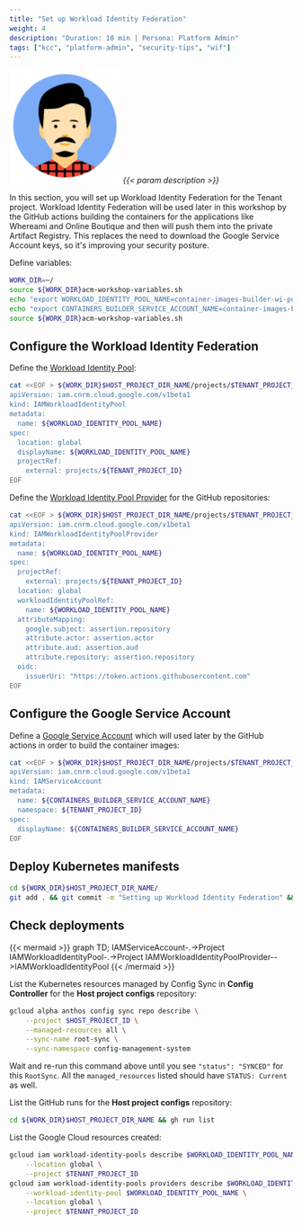 ```yaml
---
title: "Set up Workload Identity Federation"
weight: 4
description: "Duration: 10 min | Persona: Platform Admin"
tags: ["kcc", "platform-admin", "security-tips", "wif"]
---
```

![Platform Admin](/images/platform-admin.png)
_{{< param description >}}_

In this section, you will set up Workload Identity Federation for the Tenant project. Workload Identity Federation will be used later in this workshop by the GitHub actions building the containers for the applications like Whereami and Online Boutique and then will push them into the private Artifact Registry. This replaces the need to download the Google Service Account keys, so it's improving your security posture.

Define variables:
```Bash
WORK_DIR=~/
source ${WORK_DIR}acm-workshop-variables.sh
echo "export WORKLOAD_IDENTITY_POOL_NAME=container-images-builder-wi-pool" >> ${WORK_DIR}acm-workshop-variables.sh
echo "export CONTAINERS_BUILDER_SERVICE_ACCOUNT_NAME=container-images-builder" >> ${WORK_DIR}acm-workshop-variables.sh
source ${WORK_DIR}acm-workshop-variables.sh
```

## Configure the Workload Identity Federation

Define the [Workload Identity Pool](https://cloud.google.com/config-connector/docs/reference/resource-docs/iam/iamworkloadidentitypool):
```Bash
cat <<EOF > ${WORK_DIR}$HOST_PROJECT_DIR_NAME/projects/$TENANT_PROJECT_ID/workkloadidentitypool.yaml
apiVersion: iam.cnrm.cloud.google.com/v1beta1
kind: IAMWorkloadIdentityPool
metadata:
  name: ${WORKLOAD_IDENTITY_POOL_NAME}
spec:
  location: global
  displayName: ${WORKLOAD_IDENTITY_POOL_NAME}
  projectRef:
    external: projects/${TENANT_PROJECT_ID}
EOF
```

Define the [Workload Identity Pool Provider](https://cloud.google.com/config-connector/docs/reference/resource-docs/iam/iamworkloadidentitypoolprovider) for the GitHub repositories:
```Bash
cat <<EOF > ${WORK_DIR}$HOST_PROJECT_DIR_NAME/projects/$TENANT_PROJECT_ID/workkloadidentitypoolprovider.yaml
apiVersion: iam.cnrm.cloud.google.com/v1beta1
kind: IAMWorkloadIdentityPoolProvider
metadata:
  name: ${WORKLOAD_IDENTITY_POOL_NAME}
spec:
  projectRef:
    external: projects/${TENANT_PROJECT_ID}
  location: global
  workloadIdentityPoolRef:
    name: ${WORKLOAD_IDENTITY_POOL_NAME}
  attributeMapping:
    google.subject: assertion.repository
    attribute.actor: assertion.actor
    attribute.aud: assertion.aud
    attribute.repository: assertion.repository
  oidc:
    issuerUri: "https://token.actions.githubusercontent.com"
EOF
```

## Configure the Google Service Account

Define a [Google Service Account](https://cloud.google.com/config-connector/docs/reference/resource-docs/iam/iamserviceaccount) which will used later by the GitHub actions in order to build the container images:
```Bash
cat <<EOF > ${WORK_DIR}$HOST_PROJECT_DIR_NAME/projects/$TENANT_PROJECT_ID/containers-builder-sa.yaml
apiVersion: iam.cnrm.cloud.google.com/v1beta1
kind: IAMServiceAccount
metadata:
  name: ${CONTAINERS_BUILDER_SERVICE_ACCOUNT_NAME}
  namespace: ${TENANT_PROJECT_ID}
spec:
  displayName: ${CONTAINERS_BUILDER_SERVICE_ACCOUNT_NAME}
EOF
```

## Deploy Kubernetes manifests

```Bash
cd ${WORK_DIR}$HOST_PROJECT_DIR_NAME/
git add . && git commit -m "Setting up Workload Identity Federation" && git push origin main
```

## Check deployments

{{< mermaid >}}
graph TD;
  IAMServiceAccount-.->Project
  IAMWorkloadIdentityPool-.->Project
  IAMWorkloadIdentityPoolProvider-->IAMWorkloadIdentityPool
{{< /mermaid >}}

List the Kubernetes resources managed by Config Sync in **Config Controller** for the **Host project configs** repository:
```Bash
gcloud alpha anthos config sync repo describe \
    --project $HOST_PROJECT_ID \
    --managed-resources all \
    --sync-name root-sync \
    --sync-namespace config-management-system
```
Wait and re-run this command above until you see `"status": "SYNCED"` for this `RootSync`. All the `managed_resources` listed should have `STATUS: Current` as well.

List the GitHub runs for the **Host project configs** repository:
```Bash
cd ${WORK_DIR}$HOST_PROJECT_DIR_NAME && gh run list
```

List the Google Cloud resources created:
```Bash
gcloud iam workload-identity-pools describe $WORKLOAD_IDENTITY_POOL_NAME \
    --location global \
    --project $TENANT_PROJECT_ID
gcloud iam workload-identity-pools providers describe $WORKLOAD_IDENTITY_POOL_NAME \
    --workload-identity-pool $WORKLOAD_IDENTITY_POOL_NAME \
    --location global \
    --project $TENANT_PROJECT_ID
```